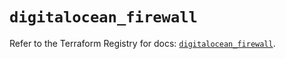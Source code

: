 # `digitalocean_firewall`

Refer to the Terraform Registry for docs: [`digitalocean_firewall`](https://registry.terraform.io/providers/digitalocean/digitalocean/2.49.0/docs/resources/firewall).
